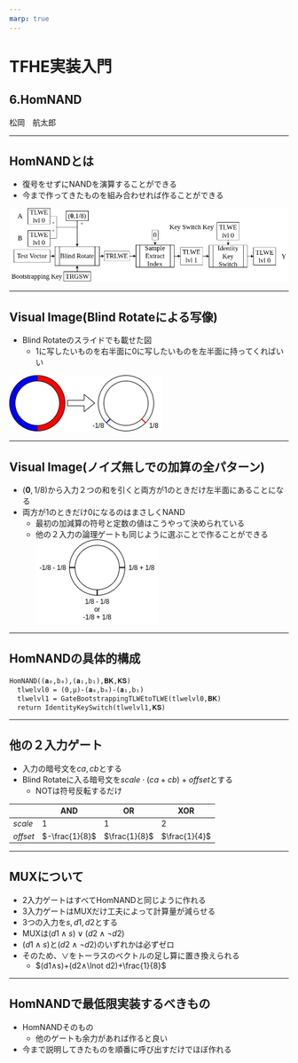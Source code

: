 ```yaml
---
marp: true
---
```

<!-- 
theme: default
size: 16:9
paginate: true
footer : ![](../../image/ccbysa.png) [licence](https://creativecommons.org/licenses/by-sa/4.0/)
style: |
  h1, h2, h3, h4, h5, header, footer {
        color: white;
    }
  section {
    background-color: #505050;
    color:white
  }
  table{
      color:black
  }
  code{
    color:black
  }
    a {
    font-weight:bold;
    color:#F00;
  } 
-->

<!-- page_number: true -->

# TFHE実装入門

## 6.HomNAND

松岡　航太郎

---

## HomNANDとは

- 復号をせずにNANDを演算することができる
- 今まで作ってきたものを組み合わせれば作ることができる

![width:1200px](../../image/HomNANDdiagram.png)

---

## Visual Image(Blind Rotateによる写像)

- Blind Rotateのスライドでも載せた図
  - 1に写したいものを右半面に0に写したいものを左半面に持ってくればいい

![w:500px](../../image/BlindRotate.png)

---

## Visual Image(ノイズ無しでの加算の全パターン)

- $(\mathbf{0},1/8)$から入力２つの和を引くと両方が1のときだけ左半面にあることになる
- 両方が1のときだけ0になるのはまさしくNAND
  - 最初の加減算の符号と定数の値はこうやって決められている
  - 他の２入力の論理ゲートも同じように選ぶことで作ることができる
![w:500px](../../image/AddPattern.png)

---

## HomNANDの具体的構成

```
HomNAND((𝐚₀,b₀),(𝐚₁,b₁),𝐁𝐊,𝐊𝐒)
  tlwelvl0 = (0,μ)-(𝐚₀,b₀)-(𝐚₁,b₁)
  tlwelvl1 = GateBootstrappingTLWEtoTLWE(tlwelvl0,𝐁𝐊)
  return IdentityKeySwitch(tlwelvl1,𝐊𝐒)
```
---

## 他の２入力ゲート

- 入力の暗号文を$ca,cb$とする
- Blind Rotateに入る暗号文を$scale⋅(ca+cb)+offset$とする
  - NOTは符号反転するだけ

||AND|OR|XOR|
|---|---|---|---|
|$scale$|$1$|$1$|$2$|
|$offset$|$-\frac{1}{8}$|$\frac{1}{8}$|$\frac{1}{4}$|

---

## MUXについて

- 2入力ゲートはすべてHomNANDと同じように作れる
- 3入力ゲートはMUXだけ工夫によって計算量が減らせる
- 3つの入力を$s,d1,d2$とする
- MUXは$(d1∧s)∨(d2∧\lnot d2)$
- $(d1∧s)$と$(d2∧\lnot d2)$のいずれかは必ずゼロ
- そのため、$∨$をトーラスのベクトルの足し算に置き換えられる
  - $(d1∧s)+(d2∧\lnot d2)+\frac{1}{8}$

---

## HomNANDで最低限実装するべきもの

- HomNANDそのもの
  - 他のゲートも余力があれば作ると良い
- 今まで説明してきたものを順番に呼び出すだけでほぼ作れる